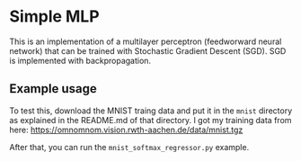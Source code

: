 # Simple MLP

This is an implementation of a multilayer perceptron (feedworward neural network)
that can be trained with Stochastic Gradient Descent (SGD). SGD is implemented
with backpropagation.

## Example usage
To test this, download the MNIST traing data and put it
in the `mnist` directory as explained in the README.md of
that directory. I got my training data from here:
https://omnomnom.vision.rwth-aachen.de/data/mnist.tgz

After that, you can run the `mnist_softmax_regressor.py` example.

